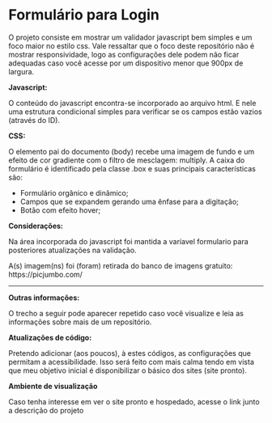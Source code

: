 <h1>Formulário para Login</h1>
<p>O projeto consiste em mostrar um validador javascript bem simples e um foco maior no estilo css. Vale ressaltar que o foco deste repositório não é mostrar responsividade, logo as configurações dele podem não ficar adequadas caso você acesse por um dispositivo menor que 900px de largura.</p>

<strong>Javascript:</strong>

<p>O conteúdo do javascript encontra-se incorporado ao arquivo html. E nele uma estrutura condicional simples para verificar se os campos estão vazios (através do ID).</p>

<strong>CSS:</strong>

<p>O elemento pai do documento (body) recebe uma imagem de fundo e um efeito de cor gradiente com o filtro de mesclagem: multiply. A caixa do formulário é identificado pela classe .box e suas principais características são:</p>
<ul>
  <li>Formulário orgânico e dinâmico;</li>
  <li>Campos que se expandem gerando uma ênfase para a digitação;</li>
  <li>Botão com efeito hover;</li>
</ul>



<strong>Considerações:</strong>
<p>Na área incorporada do javascript foi mantida a varíavel formulario para posteriores atualizações na validação.</p>

<p>A(s) imagem(ns) foi (foram) retirada do banco de imagens gratuito: https://picjumbo.com/</p>
<hr>

<strong>Outras informações:</strong>
<p>O trecho a seguir pode aparecer repetido caso você visualize e leia as informações sobre mais de um repositório.</p>

<strong>Atualizações de código:</strong>
<p>Pretendo adicionar (aos poucos), à estes códigos, as configurações que permitam a acessibilidade. Isso será feito com mais calma tendo em vista que meu objetivo inicial é disponibilizar o básico dos sites (site pronto).</p>

<strong>Ambiente de visualização</strong>
<p>Caso tenha interesse em ver o site pronto e hospedado, acesse o link junto a descrição do projeto</p>

